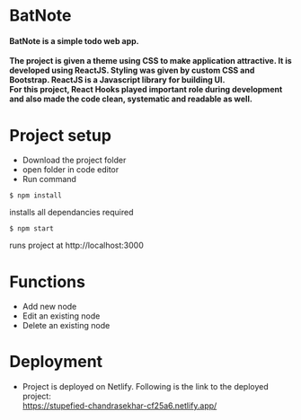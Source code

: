 # BatNote

 #### BatNote is a simple todo web app.<br/>
 <b>The project is given a theme using CSS to make application attractive.
 It is developed using ReactJS. Styling was given by custom CSS and Bootstrap.
 ReactJS is a Javascript library for building UI. <br/>
 For this project, React Hooks played important role during development and also made the code clean, systematic and readable as well.
</b>
# Project setup
* Download the project folder
* open folder in code editor
* Run command 
``` 
$ npm install 
```
installs all dependancies required
```
$ npm start
```
runs project at http://localhost:3000

# Functions
* Add new node
* Edit an existing node
* Delete an existing node

# Deployment
* Project is deployed on Netlify. Following is the link to the deployed project:<br/>
https://stupefied-chandrasekhar-cf25a6.netlify.app/

